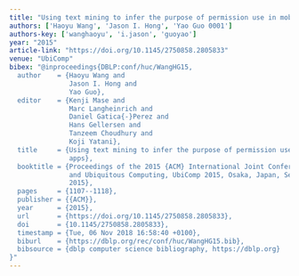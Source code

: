 ```yaml
---
title: "Using text mining to infer the purpose of permission use in mobile apps"
authors: ['Haoyu Wang', 'Jason I. Hong', 'Yao Guo 0001']
authors-key: ['wanghaoyu', 'i.jason', 'guoyao']
year: "2015"
article-link: "https://doi.org/10.1145/2750858.2805833"
venue: "UbiComp"
bibex: "@inproceedings{DBLP:conf/huc/WangHG15,
  author    = {Haoyu Wang and
               Jason I. Hong and
               Yao Guo},
  editor    = {Kenji Mase and
               Marc Langheinrich and
               Daniel Gatica{-}Perez and
               Hans Gellersen and
               Tanzeem Choudhury and
               Koji Yatani},
  title     = {Using text mining to infer the purpose of permission use in mobile
               apps},
  booktitle = {Proceedings of the 2015 {ACM} International Joint Conference on Pervasive
               and Ubiquitous Computing, UbiComp 2015, Osaka, Japan, September 7-11,
               2015},
  pages     = {1107--1118},
  publisher = {{ACM}},
  year      = {2015},
  url       = {https://doi.org/10.1145/2750858.2805833},
  doi       = {10.1145/2750858.2805833},
  timestamp = {Tue, 06 Nov 2018 16:58:40 +0100},
  biburl    = {https://dblp.org/rec/conf/huc/WangHG15.bib},
  bibsource = {dblp computer science bibliography, https://dblp.org}
}"
---
```

